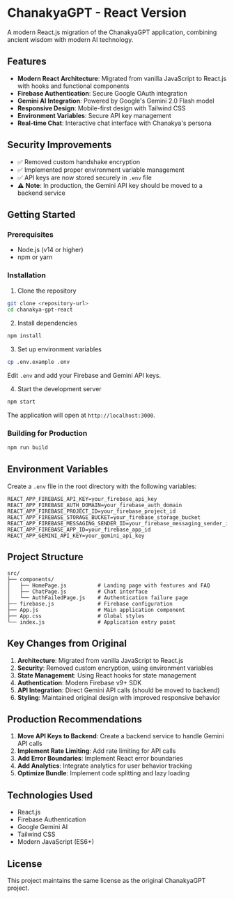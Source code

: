 # ChanakyaGPT - React Version

A modern React.js migration of the ChanakyaGPT application, combining ancient wisdom with modern AI technology.

## Features

- **Modern React Architecture**: Migrated from vanilla JavaScript to React.js with hooks and functional components
- **Firebase Authentication**: Secure Google OAuth integration
- **Gemini AI Integration**: Powered by Google's Gemini 2.0 Flash model
- **Responsive Design**: Mobile-first design with Tailwind CSS
- **Environment Variables**: Secure API key management
- **Real-time Chat**: Interactive chat interface with Chanakya's persona

## Security Improvements

- ✅ Removed custom handshake encryption
- ✅ Implemented proper environment variable management
- ✅ API keys are now stored securely in `.env` file
- ⚠️ **Note**: In production, the Gemini API key should be moved to a backend service

## Getting Started

### Prerequisites

- Node.js (v14 or higher)
- npm or yarn

### Installation

1. Clone the repository
```bash
git clone <repository-url>
cd chanakya-gpt-react
```

2. Install dependencies
```bash
npm install
```

3. Set up environment variables
```bash
cp .env.example .env
```
Edit `.env` and add your Firebase and Gemini API keys.

4. Start the development server
```bash
npm start
```

The application will open at `http://localhost:3000`.

### Building for Production

```bash
npm run build
```

## Environment Variables

Create a `.env` file in the root directory with the following variables:

```env
REACT_APP_FIREBASE_API_KEY=your_firebase_api_key
REACT_APP_FIREBASE_AUTH_DOMAIN=your_firebase_auth_domain
REACT_APP_FIREBASE_PROJECT_ID=your_firebase_project_id
REACT_APP_FIREBASE_STORAGE_BUCKET=your_firebase_storage_bucket
REACT_APP_FIREBASE_MESSAGING_SENDER_ID=your_firebase_messaging_sender_id
REACT_APP_FIREBASE_APP_ID=your_firebase_app_id
REACT_APP_GEMINI_API_KEY=your_gemini_api_key
```

## Project Structure

```
src/
├── components/
│   ├── HomePage.js          # Landing page with features and FAQ
│   ├── ChatPage.js          # Chat interface
│   └── AuthFailedPage.js    # Authentication failure page
├── firebase.js              # Firebase configuration
├── App.js                   # Main application component
├── App.css                  # Global styles
└── index.js                 # Application entry point
```

## Key Changes from Original

1. **Architecture**: Migrated from vanilla JavaScript to React.js
2. **Security**: Removed custom encryption, using environment variables
3. **State Management**: Using React hooks for state management
4. **Authentication**: Modern Firebase v9+ SDK
5. **API Integration**: Direct Gemini API calls (should be moved to backend)
6. **Styling**: Maintained original design with improved responsive behavior

## Production Recommendations

1. **Move API Keys to Backend**: Create a backend service to handle Gemini API calls
2. **Implement Rate Limiting**: Add rate limiting for API calls
3. **Add Error Boundaries**: Implement React error boundaries
4. **Add Analytics**: Integrate analytics for user behavior tracking
5. **Optimize Bundle**: Implement code splitting and lazy loading

## Technologies Used

- React.js
- Firebase Authentication
- Google Gemini AI
- Tailwind CSS
- Modern JavaScript (ES6+)

## License

This project maintains the same license as the original ChanakyaGPT project.